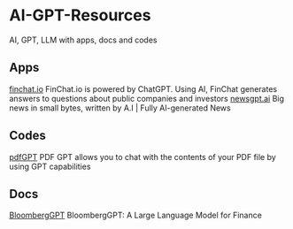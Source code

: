 # AI-GPT-Resources
AI, GPT, LLM with apps, docs and codes


## Apps 
[finchat.io](https://finchat.io/) FinChat.io is powered by ChatGPT. Using AI, FinChat generates answers to questions about public companies and investors
[newsgpt.ai](https://newsgpt.ai/) Big news in small bytes, written by A.I | Fully AI-generated News

## Codes
[pdfGPT](https://github.com/bhaskatripathi/pdfGPT) PDF GPT allows you to chat with the contents of your PDF file by using GPT capabilities

## Docs
[BloombergGPT](https://arxiv.org/abs/2303.17564) BloombergGPT: A Large Language Model for Finance



